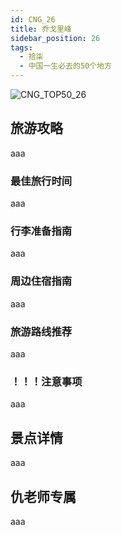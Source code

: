 ```yaml
---
id: CNG_26
title: 乔戈里峰
sidebar_position: 26
tags:
  - 拾柒
  - 中国一生必去的50个地方
---
```

![CNG_TOP50_26](/img/love/CNG_TOP50/26.png)

## 旅游攻略

aaa

### 最佳旅行时间

aaa

### 行李准备指南

aaa

### 周边住宿指南

aaa

### 旅游路线推荐

aaa

### ！！！注意事项

aaa

## 景点详情

aaa

## 仇老师专属

aaa
